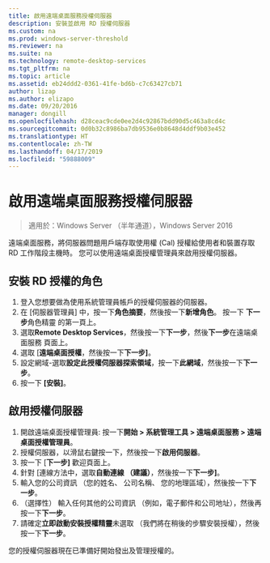 ```yaml
---
title: 啟用遠端桌面服務授權伺服器
description: 安裝並啟用 RD 授權伺服器
ms.custom: na
ms.prod: windows-server-threshold
ms.reviewer: na
ms.suite: na
ms.technology: remote-desktop-services
ms.tgt_pltfrm: na
ms.topic: article
ms.assetid: eb24ddd2-0361-41fe-bd6b-c7c63427cb71
author: lizap
ms.author: elizapo
ms.date: 09/20/2016
manager: dongill
ms.openlocfilehash: d28ceac9cde0ee2d4c92867bdd90d5c463a8cd4c
ms.sourcegitcommit: 0d0b32c8986ba7db9536e0b8648d4ddf9b03e452
ms.translationtype: HT
ms.contentlocale: zh-TW
ms.lasthandoff: 04/17/2019
ms.locfileid: "59888009"
---
```

# <a name="activate-the-remote-desktop-services-license-server"></a>啟用遠端桌面服務授權伺服器

>適用於：Windows Server （半年通道），Windows Server 2016

遠端桌面服務，將伺服器問題用戶端存取使用權 (Cal) 授權給使用者和裝置存取 RD 工作階段主機時。 您可以使用遠端桌面授權管理員來啟用授權伺服器。 

## <a name="install-the-rd-licensing-role"></a>安裝 RD 授權的角色

1. 登入您想要做為使用系統管理員帳戶的授權伺服器的伺服器。
2. 在 [伺服器管理員] 中，按一下**角色摘要**，然後按一下**新增角色**。
   按一下 **下一步**角色精靈 的第一頁上。
3. 選取**Remote Desktop Services**，然後按一下**下一步**，然後**下一步**在遠端桌面服務 頁面上。
4. 選取 [**遠端桌面授權**，然後按一下**下一步]**。
5. 設定網域-選取**設定此授權伺服器探索領域**，按一下**此網域**，然後按一下**下一步**。
6. 按一下 **\[安裝\]**。

## <a name="activate-the-license-server"></a>啟用授權伺服器

1. 開啟遠端桌面授權管理員: 按一下**開始 > 系統管理工具 > 遠端桌面服務 > 遠端桌面授權管理員**。
2. 授權伺服器，以滑鼠右鍵按一下，然後按一下**啟用伺服器**。
3. 按一下 [**下一步]** 歡迎頁面上。
4. 針對 [連線方法中，選取**自動連線 （建議）**，然後按一下**下一步]**。
5. 輸入您的公司資訊 （您的姓名、 公司名稱、 您的地理區域），然後按一下**下一步**。
6. （選擇性） 輸入任何其他的公司資訊 （例如，電子郵件和公司地址），然後再按一下**下一步**。 
7. 請確定**立即啟動安裝授權精靈**未選取 （我們將在稍後的步驟安裝授權），然後按一下**下一步**。

您的授權伺服器現在已準備好開始發出及管理授權的。 